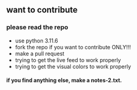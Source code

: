 ## want to contribute

### please read the repo

- use python 3.11.6
- fork the repo if you want to contribute ONLY!!!
- make a pull request
- trying to get the live feed to work properly 
- trying to get the visual colors to work properly 

#### if you find anything else, make a notes-2.txt.

